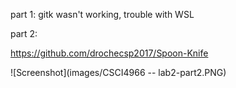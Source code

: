 part 1: gitk wasn't working, trouble with WSL

part 2: 

https://github.com/drochecsp2017/Spoon-Knife

![Screenshot](images/CSCI4966 -- lab2-part2.PNG)
